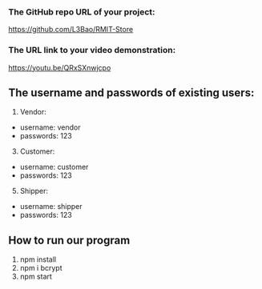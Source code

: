 ### The GitHub repo URL of your project: 
https://github.com/L3Bao/RMIT-Store

### The URL link to your video demonstration: 
https://youtu.be/QRxSXnwjcpo

## The username and passwords of existing users:
1. Vendor:
  - username: vendor 
  - passwords: 123
3. Customer:
  - username: customer
  - passwords: 123
5. Shipper:
  - username: shipper
  - passwords: 123

## How to run our program
1. npm install
2. npm i bcrypt
3. npm start
